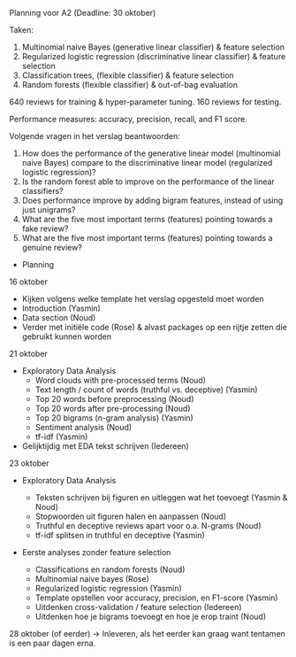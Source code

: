 Planning voor A2 (Deadline: 30 oktober)

Taken:

1. Multinomial naive Bayes (generative linear classifier) & feature selection
2. Regularized logistic regression (discriminative linear classifier) & feature selection
3. Classification trees, (flexible classifier) & feature selection
4. Random forests (flexible classifier) & out-of-bag evaluation

640 reviews for training & hyper-parameter tuning.
160 reviews for testing.


Performance measures: accuracy, precision, recall, and F1 score.


Volgende vragen in het verslag beantwoorden:
1. How does the performance of the generative linear model (multinomial
naive Bayes) compare to the discriminative linear model (regularized
logistic regression)?
2. Is the random forest able to improve on the performance of the linear
classifiers?
3. Does performance improve by adding bigram features, instead of using
just unigrams?
4. What are the five most important terms (features) pointing towards a
fake review?
5. What are the five most important terms (features) pointing towards a
genuine review?


* Planning

16 oktober
* Kijken volgens welke template het verslag opgesteld moet worden
* Introduction (Yasmin)
* Data section (Noud)
* Verder met initiële code (Rose) & alvast packages op een rijtje zetten die gebruikt kunnen worden


21 oktober
* Exploratory Data Analysis
  * Word clouds with pre-processed terms (Noud)
  * Text length / count of words (truthful vs. deceptive) (Yasmin)
  * Top 20 words before preprocessing (Noud)
  * Top 20 words after pre-processing (Noud)
  * Top 20 bigrams (n-gram analysis) (Yasmin)
  * Sentiment analysis (Noud)
  * tf-idf (Yasmin)
* Gelijktijdig met EDA tekst schrijven (Iedereen)


23 oktober
* Exploratory Data Analysis
  * Teksten schrijven bij figuren en uitleggen wat het toevoegt (Yasmin & Noud)
  * Stopwoorden uit figuren halen en aanpassen (Noud)
  * Truthful en deceptive reviews apart voor o.a. N-grams (Noud)
  * tf-idf splitsen in truthful en deceptive (Yasmin)
  
* Eerste analyses zonder feature selection
  * Classifications en random forests (Noud)
  * Multinomial naive bayes (Rose)
  * Regularized logistic regression (Yasmin)
  * Template opstellen voor accuracy, precision, en F1-score (Yasmin)
  * Uitdenken cross-validation / feature selection (Iedereen)
  * Uitdenken hoe je bigrams toevoegt en hoe je erop traint (Noud)


28 oktober (of eerder)
-> Inleveren, als het eerder kan graag want tentamen is een paar dagen erna.